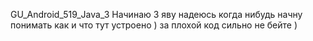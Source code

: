 GU_Android_519_Java_3
Начинаю 3 яву надеюсь когда нибудь начну понимать как и что тут устроено ) за плохой код сильно не бейте )